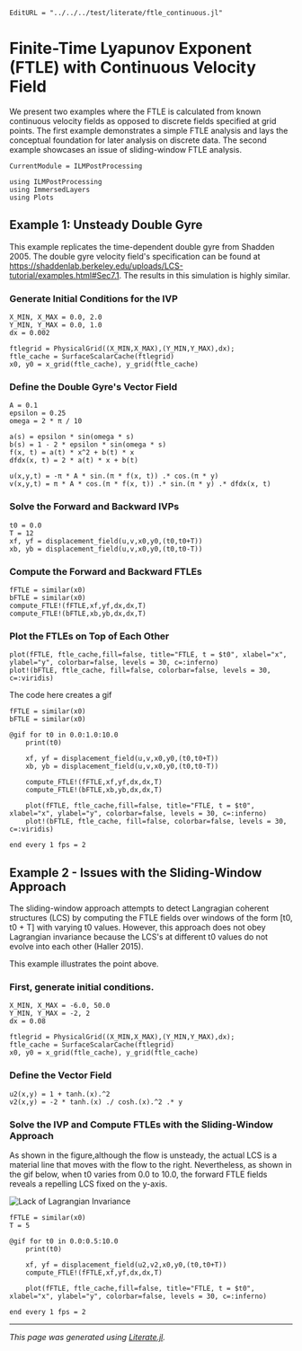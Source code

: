 ```@meta
EditURL = "../../../test/literate/ftle_continuous.jl"
```

# Finite-Time Lyapunov Exponent (FTLE) with Continuous Velocity Field
We present two examples where the FTLE is calculated from known continuous velocity fields as opposed to discrete fields specified at grid points.
The first example demonstrates a simple FTLE analysis and lays the conceptual foundation for later analysis on discrete data. The second example showcases an issue of sliding-window FTLE analysis.

```@meta
CurrentModule = ILMPostProcessing
```

````@example ftle_continuous
using ILMPostProcessing
using ImmersedLayers
using Plots
````

## Example 1: Unsteady Double Gyre
This example replicates the time-dependent double gyre from Shadden 2005. The double gyre velocity field's specification can be found at https://shaddenlab.berkeley.edu/uploads/LCS-tutorial/examples.html#Sec7.1. The results in this simulation is highly similar.
### Generate Initial Conditions for the IVP

````@example ftle_continuous
X_MIN, X_MAX = 0.0, 2.0
Y_MIN, Y_MAX = 0.0, 1.0
dx = 0.002

ftlegrid = PhysicalGrid((X_MIN,X_MAX),(Y_MIN,Y_MAX),dx);
ftle_cache = SurfaceScalarCache(ftlegrid)
x0, y0 = x_grid(ftle_cache), y_grid(ftle_cache)
````

### Define the Double Gyre's Vector Field

````@example ftle_continuous
A = 0.1
epsilon = 0.25
omega = 2 * π / 10

a(s) = epsilon * sin(omega * s)
b(s) = 1 - 2 * epsilon * sin(omega * s)
f(x, t) = a(t) * x^2 + b(t) * x
dfdx(x, t) = 2 * a(t) * x + b(t)

u(x,y,t) = -π * A * sin.(π * f(x, t)) .* cos.(π * y)
v(x,y,t) = π * A * cos.(π * f(x, t)) .* sin.(π * y) .* dfdx(x, t)
````

### Solve the Forward and Backward IVPs

````@example ftle_continuous
t0 = 0.0
T = 12
xf, yf = displacement_field(u,v,x0,y0,(t0,t0+T))
xb, yb = displacement_field(u,v,x0,y0,(t0,t0-T))
````

### Compute the Forward and Backward FTLEs

````@example ftle_continuous
fFTLE = similar(x0)
bFTLE = similar(x0)
compute_FTLE!(fFTLE,xf,yf,dx,dx,T)
compute_FTLE!(bFTLE,xb,yb,dx,dx,T)
````

### Plot the FTLEs on Top of Each Other

````@example ftle_continuous
plot(fFTLE, ftle_cache,fill=false, title="FTLE, t = $t0", xlabel="x", ylabel="y", colorbar=false, levels = 30, c=:inferno)
plot!(bFTLE, ftle_cache, fill=false, colorbar=false, levels = 30, c=:viridis)
````

The code here creates a gif

    fFTLE = similar(x0)
    bFTLE = similar(x0)

    @gif for t0 in 0.0:1.0:10.0
        print(t0)

        xf, yf = displacement_field(u,v,x0,y0,(t0,t0+T))
        xb, yb = displacement_field(u,v,x0,y0,(t0,t0-T))

        compute_FTLE!(fFTLE,xf,yf,dx,dx,T)
        compute_FTLE!(bFTLE,xb,yb,dx,dx,T)

        plot(fFTLE, ftle_cache,fill=false, title="FTLE, t = $t0", xlabel="x", ylabel="y", colorbar=false, levels = 30, c=:inferno)
        plot!(bFTLE, ftle_cache, fill=false, colorbar=false, levels = 30, c=:viridis)

    end every 1 fps = 2

## Example 2 - Issues with the Sliding-Window Approach
The sliding-window approach attempts to detect Langragian coherent structures (LCS) by computing the FTLE fields over windows of the form [t0, t0 + T] with varying t0 values. However, this approach does not obey Lagrangian invariance because the LCS's at different t0 values do not evolve into each other (Haller 2015).

This example illustrates the point above.

### First, generate initial conditions.

````@example ftle_continuous
X_MIN, X_MAX = -6.0, 50.0
Y_MIN, Y_MAX = -2, 2
dx = 0.08

ftlegrid = PhysicalGrid((X_MIN,X_MAX),(Y_MIN,Y_MAX),dx);
ftle_cache = SurfaceScalarCache(ftlegrid)
x0, y0 = x_grid(ftle_cache), y_grid(ftle_cache)
````

### Define the Vector Field

````@example ftle_continuous
u2(x,y) = 1 + tanh.(x).^2
v2(x,y) = -2 * tanh.(x) ./ cosh.(x).^2 .* y
````

### Solve the IVP and Compute FTLEs with the Sliding-Window Approach
As shown in the figure,although the flow is unsteady, the actual LCS is a material line that moves with the flow to the right. Nevertheless, as shown in the gif below, when t0 varies from 0.0 to 10.0, the forward FTLE fields reveals a repelling LCS fixed on the y-axis.

![Lack of Lagrangian Invariance](https://github.com/qiyuanbillwu/ILMPostProcessing.jl/raw/master/Lagrangian_Invariance.png)

````@example ftle_continuous
fFTLE = similar(x0)
T = 5

@gif for t0 in 0.0:0.5:10.0
    print(t0)

    xf, yf = displacement_field(u2,v2,x0,y0,(t0,t0+T))
    compute_FTLE!(fFTLE,xf,yf,dx,dx,T)

    plot(fFTLE, ftle_cache,fill=false, title="FTLE, t = $t0", xlabel="x", ylabel="y", colorbar=false, levels = 30, c=:inferno)

end every 1 fps = 2
````

---

*This page was generated using [Literate.jl](https://github.com/fredrikekre/Literate.jl).*


